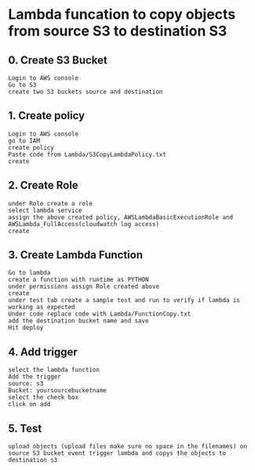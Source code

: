 # Lambda funcation to copy objects from source S3 to destination S3

## 0. Create S3 Bucket ##
```
Login to AWS console
Go to S3
create two S3 buckets source and destination
```
## 1. Create policy ##
```
Login to AWS console
go to IAM
create policy
Paste code from Lambda/S3CopyLambdaPolicy.txt
create

```
## 2. Create Role
```
under Role create a role
select lambda service
assign the above created policy, AWSLambdaBasicExecutionRole and AWSLambda_FullAccess(cloudwatch log access)
create 
```

## 3. Create Lambda Function
```
Go to lambda
create a function with runtime as PYTHON
under permissions assign Role created above
create
under test tab create a sample test and run to verify if lambda is working as expected
Under code replace code with Lambda/FunctionCopy.txt
add the destination bucket name and save
Hit deploy
```
## 4. Add trigger
```
select the lambda function
Add the trigger
source: s3
Bucket: yoursourcebucketname
select the check box
click on add

```

## 5. Test
```
upload objects (upload files make sure no space in the filenames) on source S3 bucket event trigger lambda and copys the objects to destination s3
```